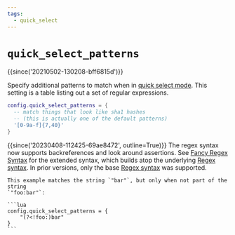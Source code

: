 ```yaml
---
tags:
  - quick_select
---
```

# `quick_select_patterns`

{{since('20210502-130208-bff6815d')}}

Specify additional patterns to match when in [quick select mode](../../../quickselect.md).
This setting is a table listing out a set of regular expressions.

```lua
config.quick_select_patterns = {
  -- match things that look like sha1 hashes
  -- (this is actually one of the default patterns)
  '[0-9a-f]{7,40}'
}
```

{{since('20230408-112425-69ae8472', outline=True)}}
    The regex syntax now supports backreferences and look around assertions.
    See [Fancy Regex Syntax](https://docs.rs/fancy-regex/latest/fancy_regex/#syntax)
    for the extended syntax, which builds atop the underlying
    [Regex syntax](https://docs.rs/regex/latest/regex/#syntax).
    In prior versions, only the base
    [Regex syntax](https://docs.rs/regex/latest/regex/#syntax) was supported.

    This example matches the string `"bar"`, but only when not part of the string
    `"foo:bar"`:

    ```lua
    config.quick_select_patterns = {
        "(?<!foo:)bar"
    }
    ```
